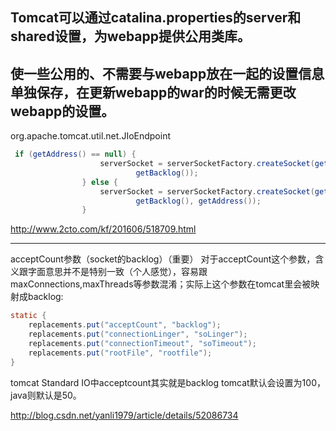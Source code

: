## Tomcat可以通过catalina.properties的server和shared设置，为webapp提供公用类库。

## 使一些公用的、不需要与webapp放在一起的设置信息单独保存，在更新webapp的war的时候无需更改webapp的设置。

 org.apache.tomcat.util.net.JIoEndpoint 
```java
 if (getAddress() == null) {
                    serverSocket = serverSocketFactory.createSocket(getPort(),
                            getBacklog());
                } else {
                    serverSocket = serverSocketFactory.createSocket(getPort(),
                            getBacklog(), getAddress());
                }
```

http://www.2cto.com/kf/201606/518709.html

---
acceptCount参数（socket的backlog）（重要）
对于acceptCount这个参数，含义跟字面意思并不是特别一致（个人感觉），容易跟maxConnections,maxThreads等参数混淆；实际上这个参数在tomcat里会被映射成backlog:

```java
static {
    replacements.put("acceptCount", "backlog");
    replacements.put("connectionLinger", "soLinger");
    replacements.put("connectionTimeout", "soTimeout");
    replacements.put("rootFile", "rootfile");
}
```
tomcat Standard IO中acceptcount其实就是backlog
tomcat默认会设置为100，java则默认是50。

<http://blog.csdn.net/yanli1979/article/details/52086734>



